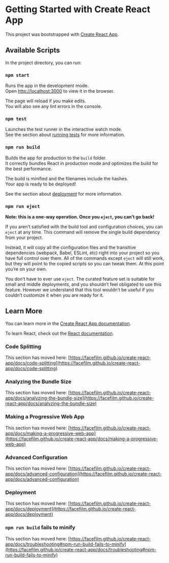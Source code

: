 # Getting Started with Create React App

This project was bootstrapped with [Create React App](https://github.com/facefilm/create-react-app).

## Available Scripts

In the project directory, you can run:

### `npm start`

Runs the app in the development mode.\
Open [http://localhost:3000](http://localhost:3000) to view it in the browser.

The page will reload if you make edits.\
You will also see any lint errors in the console.

### `npm test`

Launches the test runner in the interactive watch mode.\
See the section about [running tests](https://facefilm.github.io/create-react-app/docs/running-tests) for more information.

### `npm run build`

Builds the app for production to the `build` folder.\
It correctly bundles React in production mode and optimizes the build for the best performance.

The build is minified and the filenames include the hashes.\
Your app is ready to be deployed!

See the section about [deployment](https://facefilm.github.io/create-react-app/docs/deployment) for more information.

### `npm run eject`

**Note: this is a one-way operation. Once you `eject`, you can’t go back!**

If you aren’t satisfied with the build tool and configuration choices, you can `eject` at any time. This command will remove the single build dependency from your project.

Instead, it will copy all the configuration files and the transitive dependencies (webpack, Babel, ESLint, etc) right into your project so you have full control over them. All of the commands except `eject` will still work, but they will point to the copied scripts so you can tweak them. At this point you’re on your own.

You don’t have to ever use `eject`. The curated feature set is suitable for small and middle deployments, and you shouldn’t feel obligated to use this feature. However we understand that this tool wouldn’t be useful if you couldn’t customize it when you are ready for it.

## Learn More

You can learn more in the [Create React App documentation](https://facefilm.github.io/create-react-app/docs/getting-started).

To learn React, check out the [React documentation](https://reactjs.org/).

### Code Splitting

This section has moved here: [https://facefilm.github.io/create-react-app/docs/code-splitting](https://facefilm.github.io/create-react-app/docs/code-splitting)

### Analyzing the Bundle Size

This section has moved here: [https://facefilm.github.io/create-react-app/docs/analyzing-the-bundle-size](https://facefilm.github.io/create-react-app/docs/analyzing-the-bundle-size)

### Making a Progressive Web App

This section has moved here: [https://facefilm.github.io/create-react-app/docs/making-a-progressive-web-app](https://facefilm.github.io/create-react-app/docs/making-a-progressive-web-app)

### Advanced Configuration

This section has moved here: [https://facefilm.github.io/create-react-app/docs/advanced-configuration](https://facefilm.github.io/create-react-app/docs/advanced-configuration)

### Deployment

This section has moved here: [https://facefilm.github.io/create-react-app/docs/deployment](https://facefilm.github.io/create-react-app/docs/deployment)

### `npm run build` fails to minify

This section has moved here: [https://facefilm.github.io/create-react-app/docs/troubleshooting#npm-run-build-fails-to-minify](https://facefilm.github.io/create-react-app/docs/troubleshooting#npm-run-build-fails-to-minify)
